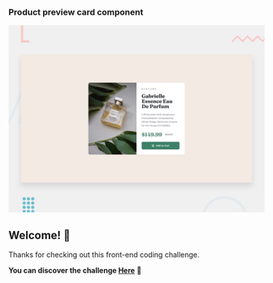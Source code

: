 ### Product preview card component

![Design preview for the Product preview card component coding challenge](./design/desktop-preview.jpg)

## Welcome! 👋

Thanks for checking out this front-end coding challenge.

**You can discover the challenge <a href="https://630a94141b8fa54b38654c8f--resonant-paletas-0abfd6.netlify.app/" target="_blank">Here</a>** 🚀

